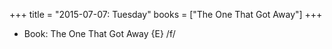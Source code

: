 +++
title = "2015-07-07: Tuesday"
books = ["The One That Got Away"]
+++


* Book: The One That Got Away {E} /f/
